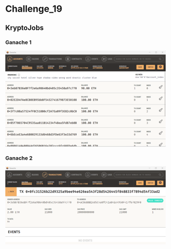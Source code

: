 # Challenge_19
## KryptoJobs
### Ganache 1 
![Ganache Image 1](Ganache_Image_1.png)
### Ganache 2 
![Ganache Image 2](Ganache_image_2.png)



